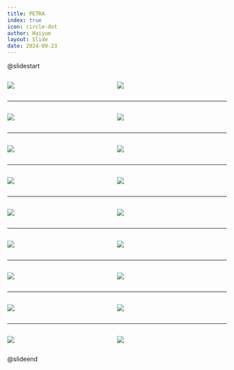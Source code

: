 ```yaml
---
title: PETRA
index: true
icon: circle-dot
author: Haiyue
layout: Slide
date: 2024-09-23
---
```

 
@slidestart

<div style="display:flex">
<div style="flex:1">

![](https://raw.githubusercontent.com/yclord/reading/refs/heads/master/english/Level-N/PETRA/001.webp)
</div>
<div style="flex:1">

![](https://raw.githubusercontent.com/yclord/reading/refs/heads/master/english/Level-N/PETRA/002.webp)
</div>
</div>

---

<div style="display:flex">
<div style="flex:1">

![](https://raw.githubusercontent.com/yclord/reading/refs/heads/master/english/Level-N/PETRA/003.webp)
</div>
<div style="flex:1">

![](https://raw.githubusercontent.com/yclord/reading/refs/heads/master/english/Level-N/PETRA/004.webp)
</div>
</div>

---

<div style="display:flex">
<div style="flex:1">

![](https://raw.githubusercontent.com/yclord/reading/refs/heads/master/english/Level-N/PETRA/005.webp)
</div>
<div style="flex:1">

![](https://raw.githubusercontent.com/yclord/reading/refs/heads/master/english/Level-N/PETRA/006.webp)
</div>
</div>

---

<div style="display:flex">
<div style="flex:1">

![](https://raw.githubusercontent.com/yclord/reading/refs/heads/master/english/Level-N/PETRA/007.webp)
</div>
<div style="flex:1">

![](https://raw.githubusercontent.com/yclord/reading/refs/heads/master/english/Level-N/PETRA/008.webp)
</div>
</div>

---

<div style="display:flex">
<div style="flex:1">

![](https://raw.githubusercontent.com/yclord/reading/refs/heads/master/english/Level-N/PETRA/009.webp)
</div>
<div style="flex:1">

![](https://raw.githubusercontent.com/yclord/reading/refs/heads/master/english/Level-N/PETRA/010.webp)
</div>
</div>

---

<div style="display:flex">
<div style="flex:1">

![](https://raw.githubusercontent.com/yclord/reading/refs/heads/master/english/Level-N/PETRA/011.webp)
</div>
<div style="flex:1">

![](https://raw.githubusercontent.com/yclord/reading/refs/heads/master/english/Level-N/PETRA/012.webp)
</div>
</div>

---

<div style="display:flex">
<div style="flex:1">

![](https://raw.githubusercontent.com/yclord/reading/refs/heads/master/english/Level-N/PETRA/013.webp)
</div>
<div style="flex:1">

![](https://raw.githubusercontent.com/yclord/reading/refs/heads/master/english/Level-N/PETRA/014.webp)
</div>
</div>

---

<div style="display:flex">
<div style="flex:1">

![](https://raw.githubusercontent.com/yclord/reading/refs/heads/master/english/Level-N/PETRA/015.webp)
</div>
<div style="flex:1">

![](https://raw.githubusercontent.com/yclord/reading/refs/heads/master/english/Level-N/PETRA/016.webp)
</div>
</div>

---

<div style="display:flex">
<div style="flex:1">

![](https://raw.githubusercontent.com/yclord/reading/refs/heads/master/english/Level-N/PETRA/017.webp)
</div>
<div style="flex:1">

![](https://raw.githubusercontent.com/yclord/reading/refs/heads/master/english/Level-N/PETRA/018.webp)
</div>
</div>

@slideend